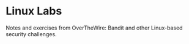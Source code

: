 # Linux Labs
Notes and exercises from OverTheWire: Bandit and other Linux-based security challenges.
